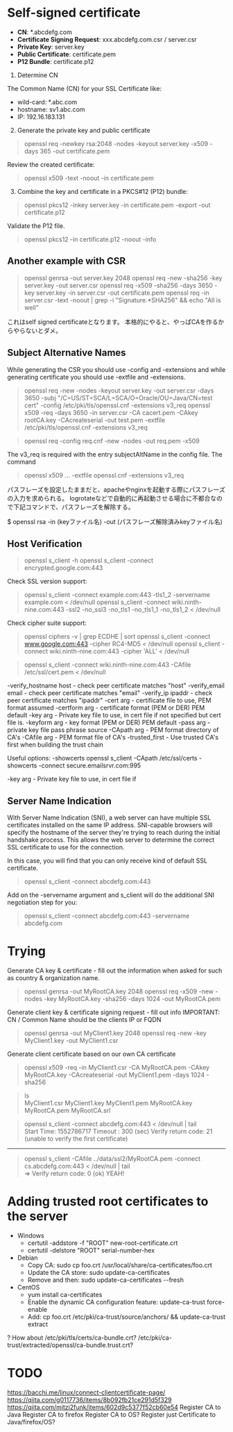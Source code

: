 
# Self-signed certificate

- **CN**: *.abcdefg.com
- **Certificate Signing Request**: xxx.abcdefg.com.csr / server.csr
- **Private Key**: server.key
- **Public Certificate**: certificate.pem
- **P12 Bundle**: certificate.p12

1. Determine CN

The Common Name (CN) for your SSL Certificate like:
- wild-card: *.abc.com
- hostname: sv1.abc.com
- IP: 192.16.183.131

2. Generate the private key and public certificate

> openssl req -newkey rsa:2048 -nodes -keyout server.key -x509 -days 365 -out certificate.pem

Review the created certificate:
> openssl x509 -text -noout -in certificate.pem

3. Combine the key and certificate in a PKCS#12 (P12) bundle:
> openssl pkcs12 -inkey server.key -in certificate.pem -export -out certificate.p12

Validate the P12 file.
> openssl pkcs12 -in certificate.p12 -noout -info


## Another example with CSR
> openssl genrsa -out server.key 2048
> openssl req -new -sha256 -key server.key -out server.csr
> openssl req -x509 -sha256 -days 3650 -key server.key -in server.csr -out certificate.pem
> openssl req -in server.csr -text -noout | grep -i "Signature.*SHA256" && echo "All is well"

これはself signed certificateとなります。
本格的にやると、やっぱCAを作るからやらないとダメ。


## Subject Alternative Names
While generating the CSR you should use -config and -extensions 
and while generating certificate you should use -extfile and -extensions.

> openssl req -new -nodes -keyout server.key -out server.csr -days 3650 -subj "/C=US/ST=SCA/L=SCA/O=Oracle/OU=Java/CN=test cert" -config /etc/pki/tls/openssl.cnf -extensions v3_req
> openssl x509 -req -days 3650 -in server.csr -CA cacert.pem -CAkey rootCA.key -CAcreateserial -out test.pem -extfile /etc/pki/tls/openssl.cnf  -extensions v3_req



> openssl req -config req.cnf -new -nodes -out req.pem -x509

The v3_req is required with the entry subjectAltName in the config file. The command

> openssl x509 ... -extfile openssl.cnf -extensions v3_req


パスフレーズを設定したままだと、apacheやnginxを起動する際にパスフレーズの入力を求められる。
logrotateなどで自動的に再起動させる場合に不都合なので下記コマンドで、パスフレーズを解除する。

$ openssl rsa -in (keyファイル名) -out (パスフレーズ解除済みkeyファイル名)

## Host Verification
> openssl s_client -h
> openssl s_client -connect encrypted.google.com:443

Check SSL version support:
> openssl s_client -connect example.com:443 -tls1_2 -servername example.com < /dev/null
> openssl s_client -connect wiki.ninth-nine.com:443 -ssl2    -no_ssl3 -no_tls1 -no_tls1_1 -no_tls1_2 < /dev/null

Check cipher suite support:
> openssl ciphers -v | grep ECDHE | sort
> openssl s_client -connect www.google.com:443 -cipher RC4-MD5 < /dev/null
> openssl s_client -connect wiki.ninth-nine.com:443 -cipher 'ALL' < /dev/null

> openssl s_client -connect wiki.ninth-nine.com:443 -CAfile /etc/ssl/cert.pem < /dev/null


 -verify_hostname host - check peer certificate matches "host"
 -verify_email email - check peer certificate matches "email"
 -verify_ip ipaddr - check peer certificate matches "ipaddr"
 -cert arg     - certificate file to use, PEM format assumed
 -certform arg - certificate format (PEM or DER) PEM default
 -key arg      - Private key file to use, in cert file if
                 not specified but cert file is.
 -keyform arg  - key format (PEM or DER) PEM default
 -pass arg     - private key file pass phrase source
 -CApath arg   - PEM format directory of CA's
 -CAfile arg   - PEM format file of CA's
 -trusted_first - Use trusted CA's first when building the trust chain

Useful options:
-showcerts
openssl s_client -CApath /etc/ssl/certs -showcerts -connect secure.emailsrvr.com:995


 -key arg      - Private key file to use, in cert file if


## Server Name Indication
With Server Name Indication (SNI), a web server can have multiple SSL certificates installed on the same IP address.
SNI-capable browsers will specify the hostname of the server they're trying to reach during the initial handshake process.
This allows the web server to determine the correct SSL certificate to use for the connection.

In this case, you will find that you can only receive kind of default SSL certificate.
> openssl s_client -connect abcdefg.com:443

Add on the -servername argument and s_client will do the additional SNI negotiation step for you:
> openssl s_client -connect abcdefg.com:443 -servername abcdefg.com





# Trying
Generate CA key & certificate - fill out the information when asked for such as country & organization name.

> openssl genrsa -out MyRootCA.key 2048
> openssl req -x509 -new -nodes -key MyRootCA.key -sha256 -days 1024 -out MyRootCA.pem

Generate client key & certificate signing request - fill out info
IMPORTANT: CN / Common Name should be the clients IP or FQDN

> openssl genrsa -out MyClient1.key 2048
> openssl req -new -key MyClient1.key -out MyClient1.csr

Generate client certificate based on our own CA certificate
> openssl x509 -req -in MyClient1.csr -CA MyRootCA.pem -CAkey MyRootCA.key -CAcreateserial -out MyClient1.pem -days 1024 -sha256

> ls   
  MyClient1.csr  MyClient1.key  MyClient1.pem  MyRootCA.key  MyRootCA.pem  MyRootCA.srl

> openssl s_client -connect abcdefg.com:443 < /dev/null | tail   
    Start Time: 1552786717
    Timeout   : 300 (sec)
    Verify return code: 21 (unable to verify the first certificate)
   ---
> openssl s_client -CAfile ../data/ssl2/MyRootCA.pem -connect cs.abcdefg.com:443 < /dev/null | tail   
  => Verify return code: 0 (ok)			YEAH!


# Adding trusted root certificates to the server

- Windows
  - certutil -addstore -f "ROOT" new-root-certificate.crt
  - certutil -delstore "ROOT" serial-number-hex
- Debian
  - Copy CA: sudo cp foo.crt /usr/local/share/ca-certificates/foo.crt
  - Update the CA store: sudo update-ca-certificates
  - Remove and then: sudo update-ca-certificates --fresh
- CentOS
  - yum install ca-certificates
  - Enable the dynamic CA configuration feature: update-ca-trust force-enable
  - Add: cp foo.crt /etc/pki/ca-trust/source/anchors/ && update-ca-trust extract

? How about /etc/pki/tls/certs/ca-bundle.crt? /etc/pki/ca-trust/extracted/openssl/ca-bundle.trust.crt?

# TODO
https://bacchi.me/linux/connect-clientcertificate-page/
https://qiita.com/g0117736/items/8b092fb21ce291d5f329
https://qiita.com/mitzi2funk/items/602d9c5377f52cb60e54
Register CA to Java
Register CA to firefox
Register CA to OS?
Register just Certificate to Java/firefox/OS?

